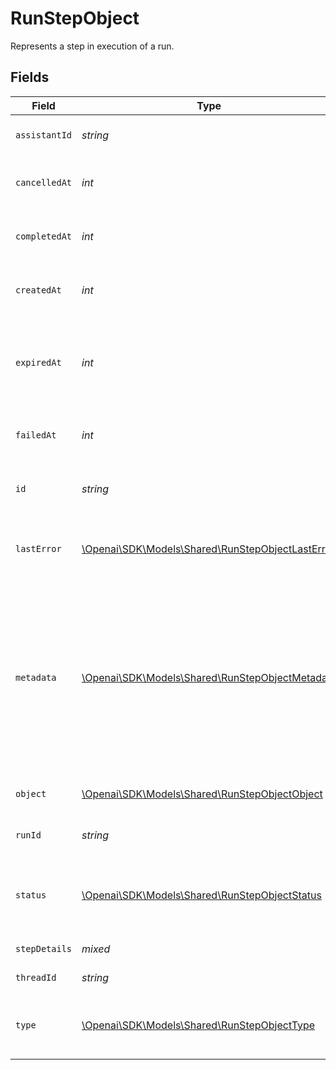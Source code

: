 # RunStepObject

Represents a step in execution of a run.



## Fields

| Field                                                                                                                                                                                                                                                       | Type                                                                                                                                                                                                                                                        | Required                                                                                                                                                                                                                                                    | Description                                                                                                                                                                                                                                                 |
| ----------------------------------------------------------------------------------------------------------------------------------------------------------------------------------------------------------------------------------------------------------- | ----------------------------------------------------------------------------------------------------------------------------------------------------------------------------------------------------------------------------------------------------------- | ----------------------------------------------------------------------------------------------------------------------------------------------------------------------------------------------------------------------------------------------------------- | ----------------------------------------------------------------------------------------------------------------------------------------------------------------------------------------------------------------------------------------------------------- |
| `assistantId`                                                                                                                                                                                                                                               | *string*                                                                                                                                                                                                                                                    | :heavy_check_mark:                                                                                                                                                                                                                                          | The ID of the [assistant](/docs/api-reference/assistants) associated with the run step.                                                                                                                                                                     |
| `cancelledAt`                                                                                                                                                                                                                                               | *int*                                                                                                                                                                                                                                                       | :heavy_check_mark:                                                                                                                                                                                                                                          | The Unix timestamp (in seconds) for when the run step was cancelled.                                                                                                                                                                                        |
| `completedAt`                                                                                                                                                                                                                                               | *int*                                                                                                                                                                                                                                                       | :heavy_check_mark:                                                                                                                                                                                                                                          | The Unix timestamp (in seconds) for when the run step completed.                                                                                                                                                                                            |
| `createdAt`                                                                                                                                                                                                                                                 | *int*                                                                                                                                                                                                                                                       | :heavy_check_mark:                                                                                                                                                                                                                                          | The Unix timestamp (in seconds) for when the run step was created.                                                                                                                                                                                          |
| `expiredAt`                                                                                                                                                                                                                                                 | *int*                                                                                                                                                                                                                                                       | :heavy_check_mark:                                                                                                                                                                                                                                          | The Unix timestamp (in seconds) for when the run step expired. A step is considered expired if the parent run is expired.                                                                                                                                   |
| `failedAt`                                                                                                                                                                                                                                                  | *int*                                                                                                                                                                                                                                                       | :heavy_check_mark:                                                                                                                                                                                                                                          | The Unix timestamp (in seconds) for when the run step failed.                                                                                                                                                                                               |
| `id`                                                                                                                                                                                                                                                        | *string*                                                                                                                                                                                                                                                    | :heavy_check_mark:                                                                                                                                                                                                                                          | The identifier of the run step, which can be referenced in API endpoints.                                                                                                                                                                                   |
| `lastError`                                                                                                                                                                                                                                                 | [\Openai\SDK\Models\Shared\RunStepObjectLastError](../../models/shared/RunStepObjectLastError.md)                                                                                                                                                           | :heavy_check_mark:                                                                                                                                                                                                                                          | The last error associated with this run step. Will be `null` if there are no errors.                                                                                                                                                                        |
| `metadata`                                                                                                                                                                                                                                                  | [\Openai\SDK\Models\Shared\RunStepObjectMetadata](../../models/shared/RunStepObjectMetadata.md)                                                                                                                                                             | :heavy_check_mark:                                                                                                                                                                                                                                          | Set of 16 key-value pairs that can be attached to an object. This can be useful for storing additional information about the object in a structured format. Keys can be a maximum of 64 characters long and values can be a maxium of 512 characters long.<br/> |
| `object`                                                                                                                                                                                                                                                    | [\Openai\SDK\Models\Shared\RunStepObjectObject](../../models/shared/RunStepObjectObject.md)                                                                                                                                                                 | :heavy_check_mark:                                                                                                                                                                                                                                          | The object type, which is always `assistant.run.step``.                                                                                                                                                                                                     |
| `runId`                                                                                                                                                                                                                                                     | *string*                                                                                                                                                                                                                                                    | :heavy_check_mark:                                                                                                                                                                                                                                          | The ID of the [run](/docs/api-reference/runs) that this run step is a part of.                                                                                                                                                                              |
| `status`                                                                                                                                                                                                                                                    | [\Openai\SDK\Models\Shared\RunStepObjectStatus](../../models/shared/RunStepObjectStatus.md)                                                                                                                                                                 | :heavy_check_mark:                                                                                                                                                                                                                                          | The status of the run, which can be either `in_progress`, `cancelled`, `failed`, `completed`, or `expired`.                                                                                                                                                 |
| `stepDetails`                                                                                                                                                                                                                                               | *mixed*                                                                                                                                                                                                                                                     | :heavy_check_mark:                                                                                                                                                                                                                                          | The details of the run step.                                                                                                                                                                                                                                |
| `threadId`                                                                                                                                                                                                                                                  | *string*                                                                                                                                                                                                                                                    | :heavy_check_mark:                                                                                                                                                                                                                                          | The ID of the [thread](/docs/api-reference/threads) that was run.                                                                                                                                                                                           |
| `type`                                                                                                                                                                                                                                                      | [\Openai\SDK\Models\Shared\RunStepObjectType](../../models/shared/RunStepObjectType.md)                                                                                                                                                                     | :heavy_check_mark:                                                                                                                                                                                                                                          | The type of run step, which can be either `message_creation` or `tool_calls`.                                                                                                                                                                               |